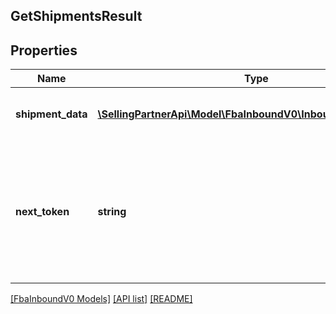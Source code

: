 ## GetShipmentsResult

## Properties

Name | Type | Description | Notes
------------ | ------------- | ------------- | -------------
**shipment_data** | [**\SellingPartnerApi\Model\FbaInboundV0\InboundShipmentInfo[]**](InboundShipmentInfo.md) | A list of inbound shipment information. | [optional]
**next_token** | **string** | When present and not empty, pass this string token in the next request to return the next response page. | [optional]

[[FbaInboundV0 Models]](../) [[API list]](../../Api) [[README]](../../../README.md)
